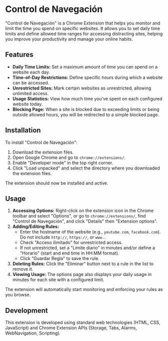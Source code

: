 # Control de Navegación

"Control de Navegación" is a Chrome Extension that helps you monitor and limit the time you spend on specific websites. It allows you to set daily time limits and define allowed time ranges for accessing distracting sites, helping you improve your productivity and manage your online habits.

## Features

*   **Daily Time Limits:** Set a maximum amount of time you can spend on a website each day.
*   **Time-of-Day Restrictions:** Define specific hours during which a website can be accessed.
*   **Unrestricted Sites:** Mark certain websites as unrestricted, allowing unlimited access.
*   **Usage Statistics:** View how much time you've spent on each configured website today.
*   **Blocking Page:** When a site is blocked due to exceeding limits or being outside allowed hours, you will be redirected to a simple blocked page.

## Installation

To install "Control de Navegación":

1.  Download the extension files.
2.  Open Google Chrome and go to `chrome://extensions/`.
3.  Enable "Developer mode" in the top right corner.
4.  Click "Load unpacked" and select the directory where you downloaded the extension files.

The extension should now be installed and active.

## Usage

1.  **Accessing Options:** Right-click on the extension icon in the Chrome toolbar and select "Options", or go to `chrome://extensions/`, find "Control de Navegación", and click "Details" then "Extension options".
2.  **Adding/Editing Rules:**
    *   Enter the hostname of the website (e.g., `youtube.com`, `facebook.com`). Do not include `http://`, `https://`, or `www.`.
    *   Check "Acceso ilimitado" for unrestricted access.
    *   If not unrestricted, set a "Límite diario" in minutes and/or define a "Horario" (start and end time in HH:MM format).
    *   Click "Guardar Regla" to save the rule.
3.  **Deleting Rules:** Click the "Eliminar" button next to a rule in the list to remove it.
4.  **Viewing Usage:** The options page also displays your daily usage in minutes for each site with a configured limit.

The extension will automatically start monitoring and enforcing your rules as you browse.

## Development

This extension is developed using standard web technologies (HTML, CSS, JavaScript) and Chrome Extension APIs (Storage, Tabs, Alarms, WebNavigation, Scripting).
